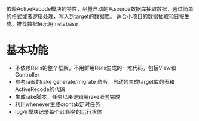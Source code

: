   依赖ActiveRecode模块的特性，尽量自动的从source数据库抽取数据，通过简单的格式或者逻辑处理，写入到target的数据库。 适合小项目的数据抽取和日报生成。推荐数据展示用metabase。

# 基本功能
* 不依赖Rails的整个框架，不用鲜用Rails生成的一堆代码，包括View和Controller
* 参考rails的rake generate/migrate 命令，自动的生成target库的表和ActiveRecode的代码
* 生成rake脚本，任务以来逻辑用rake嵌套完成
* 利用whenever生成crontab定时任务
* log4r模块记录每个etl任务的运行状体

